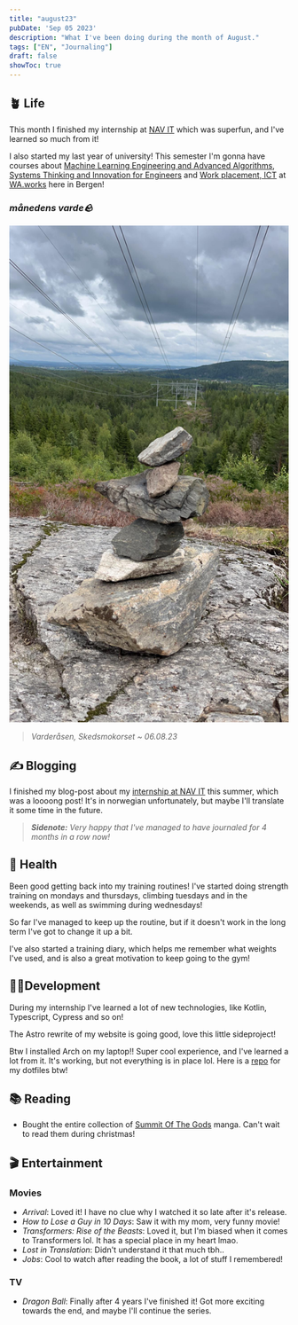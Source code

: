 ```yaml
---
title: "august23"
pubDate: 'Sep 05 2023'
description: "What I've been doing during the month of August."
tags: ["EN", "Journaling"]
draft: false
showToc: true
---
```

## 🪴 Life

This month I finished my internship at [NAV IT](https://detsomebetyrnoe.no) which was superfun, and I've learned so much from it!

I also started my last year of university! This semester I'm gonna have courses about [Machine Learning Engineering and Advanced Algorithms](https://www.hvl.no/en/studies-at-hvl/study-programmes/courses/DAT158), [Systems Thinking and Innovation for Engineers](https://www.hvl.no/studier/studieprogram/emne/ING303) and [Work placement, ICT](https://www.hvl.no/en/studies-at-hvl/study-programmes/courses/DAT156) at [WA.works](https://wa.works/) here in Bergen! 

### _månedens varde🪨_

![varde060823](/src/static/img/varder/varde060823.jpg)

> *Varderåsen, Skedsmokorset ~ 06.08.23*

## ✍️ Blogging

I finished my blog-post about my [internship at NAV IT](/blog/nav23) this summer, which was a loooong post! It's in norwegian unfortunately, but maybe I'll translate it some time in the future.

> ***Sidenote:** Very happy that I've managed to have journaled for 4 months in a row now!*

## 💪 Health

Been good getting back into my training routines! I've started doing strength training on mondays and thursdays, climbing tuesdays and in the weekends, as well as swimming during wednesdays!

So far I've managed to keep up the routine, but if it doesn't work in the long term I've got to change it up a bit.  

I've also started a training diary, which helps me remember what weights I've used, and is also a great motivation to keep going to the gym!

## 👨‍💻Development

During my internship I've learned a lot of new technologies, like Kotlin, Typescript, Cypress and so on!

The Astro rewrite of my website is going good, love this little sideproject!

Btw I installed Arch on my laptop!! Super cool experience, and I've learned a lot from it. It's working, but not everything is in place lol. Here is a [repo](https://github.com/SindreKjelsrud/dotfiles) for my dotfiles btw!

## 📚 Reading

- Bought the entire collection of [Summit Of The Gods](https://www.ark.no/produkt/boker/skjonnlitteratur/summit-of-the-gods-vol1-9788496427877) manga. Can't wait to read them during christmas!

## 🎬 Entertainment

### Movies

- *Arrival*: Loved it! I have no clue why I watched it so late after it's release.
- *How to Lose a Guy in 10 Days*: Saw it with my mom, very funny movie!
- *Transformers: Rise of the Beasts*: Loved it, but I'm biased when it comes to Transformers lol. It has a special place in my heart lmao.
- *Lost in Translation*: Didn't understand it that much tbh..
- *Jobs*: Cool to watch after reading the book, a lot of stuff I remembered!

### TV

- *Dragon Ball*: Finally after 4 years I've finished it! Got more exciting towards the end, and maybe I'll continue the series.